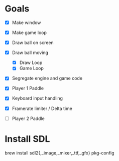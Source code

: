# Goals
- [X] Make window
- [X] Make game loop
- [X] Draw ball on screen
- [X] Draw ball moving
    - [X] Draw Loop
    - [X] Game Loop
- [X] Segregate engine and game code
- [X] Player 1 Paddle
- [X] Keyboard input handling
- [X] Framerate limiter / Delta time

- [ ] Player 2 Paddle
    
# Install SDL
brew install sdl2{,_image,_mixer,_ttf,_gfx} pkg-config